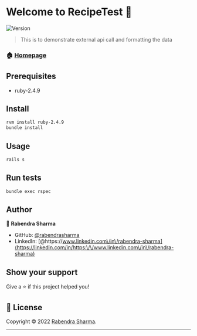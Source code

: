 # Welcome to RecipeTest 👋
![Version](https://img.shields.io/badge/version-1.0.0-blue.svg?cacheSeconds=2592000)

> This is to demonstrate external api call and formatting the data

### 🏠 [Homepage](https://github.com/rabendrasharma/recipe-test)

## Prerequisites

- ruby-2.4.9

## Install

```sh
rvm install ruby-2.4.9
bundle install
```

## Usage

```sh
rails s
```

## Run tests

```sh
bundle exec rspec
```

## Author

👤 **Rabendra Sharma**

* GitHub: [@rabendrasharma](https://github.com/rabendrasharma)
* LinkedIn: [@https:\/\/www.linkedin.com\/in\/rabendra-sharma](https://linkedin.com/in/https:\/\/www.linkedin.com\/in\/rabendra-sharma)


## Show your support

Give a ⭐️ if this project helped you!


## 📝 License

Copyright © 2022 [Rabendra Sharma](https://github.com/rabendrasharma).


***
